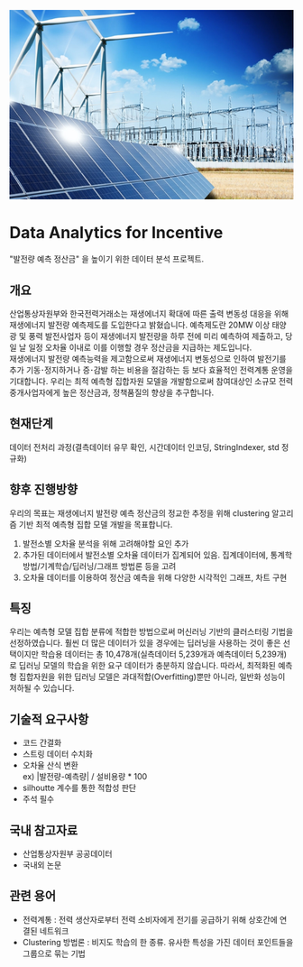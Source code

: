 ![발전소 사진](./images/plant.jpg)

# Data Analytics for Incentive
"발전량 예측 정산금" 을 높이기 위한 데이터 분석 프로젝트.

## 개요
산업통상자원부와 한국전력거래소는 [](https://motie.go.kr/motie/gov3.0/gov_openinfo/sajun/bbs/bbsView.do?bbs_seq_n=163324&bbs_cd_n=81) 재생에너지 확대에 따른 출력 변동성 대응을 위해 재생에너지 발전량 예측제도를 도입한다고 밝혔습니다. 예측제도란 20MW 이상 태양광 및 풍력 발전사업자 등이 재생에너지 발전량을 하루 전에 미리 예측하여 제출하고, 당일 날 일정 오차율 이내로 이를 이행할 경우 정산금을 지급하는 제도입니다. <br>재생에너지 발전량 예측능력을 제고함으로써 재생에너지 변동성으로 인하여 발전기를 추가 기동𐄁정지하거나 증𐄁감발 하는 비용을 절감하는 등 보다 효율적인 전력계통 운영을 기대합니다. 
우리는 최적 예측형 집합자원 모델을 개발함으로써 참여대상인 소규모 전력중개사업자에게 높은 정산금과, 정책품질의 향상을 추구합니다.

## 현재단계
데이터 전처리 과정(결측데이터 유무 확인, 시간데이터 인코딩, StringIndexer, std 정규화)

## 향후 진행방향
우리의 목표는 재생에너지 발전량 예측 정산금의 정교한 추정을 위해 clustering 알고리즘 기반 최적 예측형 집합 모델 개발을 목표합니다. 
1. 발전소별 오차율 분석을 위해 고려해야할 요인 추가
2. 추가된 데이터에서 발전소별 오차율 데이터가 집계되어 있음. 집계데이터에, 통계학 방법/기계학습/딥러닝/그래프 방법론 등을 고려
3. 오차율 데이터를 이용하여 정산금 예측을 위해 다양한 시각적인 그래프, 차트 구현

## 특징
우리는 예측형 모델 집합 분류에 적합한 방법으로써 머신러닝 기반의 클러스터링 기법을 선정하였습니다. 훨씬 더 많은 데이터가 있을 경우에는 딥러닝을 사용하는 것이 좋은 선택이지만 학습용 데이터는 총 10,478개(실측데이터 5,239개과 예측데이터 5,239개)로 딥러닝 모델의 학습을 위한 요구 데이터가 충분하지 않습니다. 따라서, 최적화된 예측형 집합자원을 위한 딥러닝 모델은 과대적합(Overfitting)뿐만 아니라, 일반화 성능이 저하될 수 있습니다.

## 기술적 요구사항
- 코드 간결화
- 스트링 데이터 수치화
- 오차율 산식 변환  
  ex) |발전량-예측량| / 설비용량 * 100
- silhoutte 계수를 통한 적합성 판단
- 주석 필수

## 국내 참고자료
- 산업통상자원부 공공데이터 
- 국내외 논문

## 관련 용어
- 전력계통 : 전력 생산자로부터 전력 소비자에게 전기를 공급하기 위해 상호간에 연결된 네트워크
- Clustering 방법론 : 비지도 학습의 한 종류. 유사한 특성을 가진 데이터 포인트들을 그룹으로 묶는 기법
